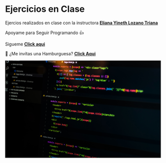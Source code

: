 # Ejercicios en Clase

Ejercios realizados en clase con la instructora **[Eliana Yineth Lozano Triana](https://github.com/Eylozanot)**

Apoyame para Seguir Programando 👍

Sigueme **[Click aqui](https://github.com/JHome-1404/)**

🍔 ¿Me invítas una Hamburguesa? **[Click Aqui](https://www.paypal.com/paypalme/JesusHome1404)**

![Programming](/Img/programming.jpg)
